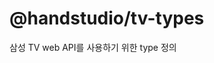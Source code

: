 # @handstudio/tv-types

삼성 TV web API를 사용하기 위한 type 정의 

<!--
![build](https://github.com/handstudio/@handstudio/tv-types/workflows/build/badge.svg)
-->
<!-- 이하 자유 형식 -->